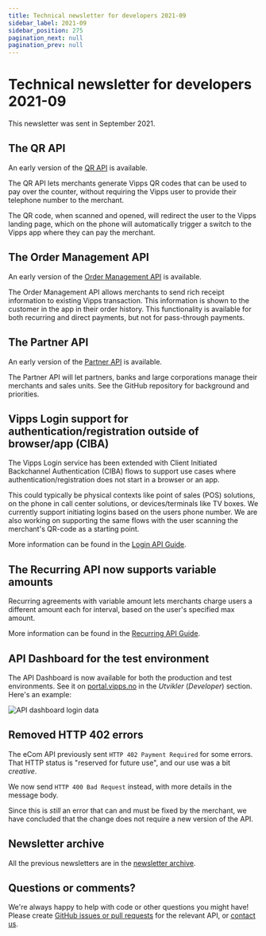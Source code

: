 ```yaml
---
title: Technical newsletter for developers 2021-09
sidebar_label: 2021-09
sidebar_position: 275
pagination_next: null
pagination_prev: null
---
```


# Technical newsletter for developers 2021-09

This newsletter was sent in September 2021.

## The QR API

An early version of the
[QR API](https://developer.vippsmobilepay.com/docs/APIs/qr-api)
is available.

The QR API lets merchants generate Vipps QR codes that can be used to pay
over the counter, without requiring the Vipps user to provide their telephone
number to the merchant.

The QR code, when scanned and opened, will redirect the user to the Vipps
landing page, which on the phone will automatically trigger a switch to the
Vipps app where they can pay the merchant.

## The Order Management API

An early version of the
[Order Management API](https://developer.vippsmobilepay.com/docs/APIs/order-management-api)
is available.

The Order Management API allows merchants to send rich receipt information to
existing Vipps transaction. This information is shown to the customer in the
app in their order history. This functionality is available for both recurring
and direct payments, but not for pass-through payments.

## The Partner API

An early version of the
[Partner API](https://developer.vippsmobilepay.com/docs/APIs/partner-api/)
is available.

The Partner API will let partners, banks and large corporations
manage their merchants and sales units. See the GitHub repository for
background and priorities.

## Vipps Login support for authentication/registration outside of browser/app (CIBA)

The Vipps Login service has been extended with Client Initiated Backchannel Authentication
(CIBA) flows to support use cases where authentication/registration does not start in a browser or an app.

This could typically be physical contexts like point of sales (POS) solutions, on the
phone in call center solutions, or devices/terminals like TV boxes. We currently support initiating logins based on the users phone number. We are also working on supporting the same flows with the user scanning the merchant's QR-code as a starting point.

More information can be found in the
[Login API Guide](https://developer.vippsmobilepay.com/docs/APIs/login-api).

## The Recurring API now supports variable amounts

Recurring agreements with variable amount lets merchants charge users a different amount each for interval, based on the user's specified max amount.

More information can be found in the
[Recurring API Guide](https://developer.vippsmobilepay.com/docs/APIs/recurring-api/vipps-recurring-api#recurring-agreements-with-variable-amount).

## API Dashboard for the test environment

The API Dashboard is now available for both the production and test environments.
See it on
[portal.vipps.no](https://portal.vipps.no)
in the *Utvikler* (*Developer*) section.
Here's an example:

![API dashboard login data](images/2021-06-api-dashboard-login-example.png)

## Removed HTTP 402 errors

The eCom API previously sent `HTTP 402 Payment Required` for some errors.
That HTTP status is "reserved for future use", and our use was a bit *creative*.

We now send `HTTP 400 Bad Request` instead, with more details in the message body.

Since this is *still* an error that can and must be fixed by the merchant,
we have concluded that the change does not require a new version of the API.

## Newsletter archive

All the previous newsletters are in the
[newsletter archive](https://developer.vippsmobilepay.com/docs/newsletters).

## Questions or comments?

We're always happy to help with code or other questions you might have!
Please create [GitHub issues or pull requests](https://github.com/vippsas)
for the relevant API,
or [contact us](https://developer.vippsmobilepay.com/docs/contact).
